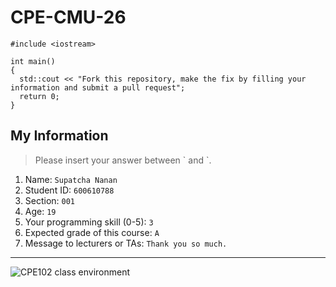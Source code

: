 # CPE-CMU-26
>
```
#include <iostream>

int main()
{
  std::cout << "Fork this repository, make the fix by filling your information and submit a pull request";
  return 0;
}
```

## My Information
> Please insert your answer between \` and \`.

1. Name: `Supatcha Nanan`
2. Student ID: `600610788`
3. Section: `001`
4. Age: `19`
5. Your programming skill (0-5): `3`
6. Expected grade of this course: `A`
7. Message to lecturers or TAs: `Thank you so much.`

---
![CPE102 class environment](https://github.com/tmwatchanan/CPE-CMU-26/raw/master/cpe102_class_envi.jpg)
